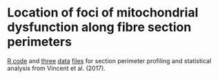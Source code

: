# Location of foci of mitochondrial dysfunction along fibre section perimeters

[R code](LineScan2.R) and [three](Combined_manual_foci.txt) [data](Focix10.txt) [files](LineScans.txt) for section perimeter profiling and statistical analysis from Vincent et al. (2017).

